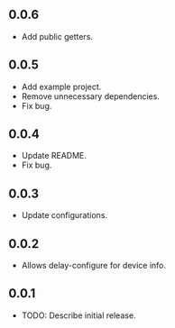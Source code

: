 ## 0.0.6

* Add public getters.

## 0.0.5

* Add example project.
* Remove unnecessary dependencies.
* Fix bug.

## 0.0.4

* Update README.
* Fix bug.

## 0.0.3

* Update configurations.

## 0.0.2

* Allows delay-configure for device info.

## 0.0.1

* TODO: Describe initial release.
